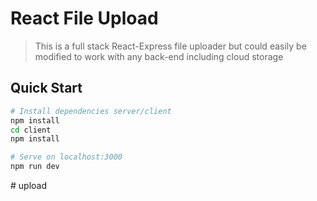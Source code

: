 # React File Upload

> This is a full stack React-Express file uploader but could easily be modified to work with any back-end including cloud storage

## Quick Start

```bash
# Install dependencies server/client
npm install
cd client
npm install

# Serve on localhost:3000
npm run dev
```
#   u p l o a d  
 
